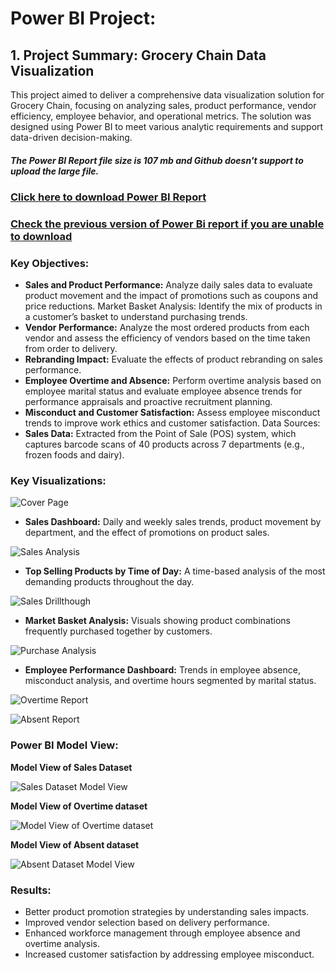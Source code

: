 # Power BI Project:
## 1. Project Summary: Grocery Chain Data Visualization
This project aimed to deliver a comprehensive data visualization solution for Grocery Chain, focusing on analyzing sales, product performance, vendor efficiency, employee behavior, and operational metrics. The solution was designed using Power BI to meet various analytic requirements and support data-driven decision-making.

##### The Power BI Report file size is 107 mb and Github doesn't support to upload the large file.

### [Click here to download Power BI Report](https://drive.google.com/drive/folders/11LoVEGj6YqT2EfF_G7lDa361VX7Da9ms?usp=sharing)
### [Check the previous version of Power Bi report if you are unable to download](https://app.powerbi.com/view?r=eyJrIjoiNWExNWE3MjAtZWUzYS00NmI5LTg3YWMtOGYzODRlMjIxYWQ2IiwidCI6Ijc3YmQ5NDBiLWRkNDUtNDQ4ZC04MjhiLWI2NmY4MmMyYTE4YiJ9) 

### Key Objectives:
- <b>Sales and Product Performance:</b> Analyze daily sales data to evaluate product movement and the impact of promotions such as coupons and price reductions.
Market Basket Analysis: Identify the mix of products in a customer’s basket to understand purchasing trends.
- <b>Vendor Performance:</b> Analyze the most ordered products from each vendor and assess the efficiency of vendors based on the time taken from order to delivery.
- <b>Rebranding Impact:</b> Evaluate the effects of product rebranding on sales performance.
- <b>Employee Overtime and Absence:</b> Perform overtime analysis based on employee marital status and evaluate employee absence trends for performance appraisals and proactive recruitment planning.
- <b>Misconduct and Customer Satisfaction:</b> Assess employee misconduct trends to improve work ethics and customer satisfaction.
Data Sources:
- <b>Sales Data:</b> Extracted from the Point of Sale (POS) system, which captures barcode scans of 40 products across 7 departments (e.g., frozen foods and dairy).

### Key Visualizations:
![Cover Page](https://github.com/snmhoque123/Power_BI/blob/main/1_Cover_Page.png)

- <b>Sales Dashboard:</b> Daily and weekly sales trends, product movement by department, and the effect of promotions on product sales.

![Sales Analysis](https://github.com/snmhoque123/Power_BI/blob/main/2_Sales_Analysis.png)
- <b>Top Selling Products by Time of Day:</b> A time-based analysis of the most demanding products throughout the day.

![Sales Drillthough](https://github.com/snmhoque123/Power_BI/blob/main/3_Sales_Drill.png)

- <b>Market Basket Analysis:</b> Visuals showing product combinations frequently purchased together by customers.

![Purchase Analysis](https://github.com/snmhoque123/Power_BI/blob/main/4_Purchase_Analysis.png)

- <b>Employee Performance Dashboard:</b> Trends in employee absence, misconduct analysis, and overtime hours segmented by marital status.
 
![Overtime Report](https://github.com/snmhoque123/Power_BI/blob/main/5_OT_Report.png)

![Absent Report](https://github.com/snmhoque123/Power_BI/blob/main/6_Absent_Report.png)

### Power BI Model View:
<b> Model View of Sales Dataset </b>

![Sales Dataset Model View](https://github.com/snmhoque123/Power_BI/blob/main/7_Model%20View_Sales.png)

<b> Model View of Overtime dataset </b>

![Model View of Overtime dataset](https://github.com/snmhoque123/Power_BI/blob/main/8_Model_View_Overtime.png)

<b> Model View of Absent dataset </b>

![Absent Dataset Model View](https://github.com/snmhoque123/Power_BI/blob/main/9_Model_View_Absent.png)

### Results:
- Better product promotion strategies by understanding sales impacts.
- Improved vendor selection based on delivery performance.
- Enhanced workforce management through employee absence and overtime analysis.
- Increased customer satisfaction by addressing employee misconduct.
